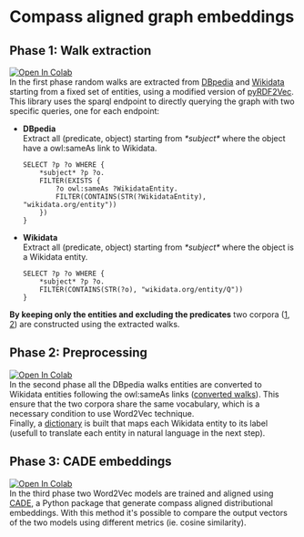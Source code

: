 # Compass aligned graph embeddings

## Phase 1: Walk extraction
[![Open In Colab](https://colab.research.google.com/assets/colab-badge.svg)](https://colab.research.google.com/github/AlbezJelt/pyrdf2vec-for-graph-embeddings/blob/main/notebooks/Walks_extraction.ipynb)  
In the first phase random walks are extracted from [DBpedia]('https://www.dbpedia.org/') and [Wikidata]('https://www.wikidata.org/wiki/Wikidata:Main_Page') starting from a fixed set of entities, using a modified version of [pyRDF2Vec]('https://github.com/AlbezJelt/pyRDF2Vec').  
This library uses the sparql endpoint to directly querying the graph with two specific queries, one for each endpoint:
- **DBpedia**  
    Extract all (predicate, object) starting from *\*subject\** where the object have a owl:sameAs link to Wikidata.
    ```
    SELECT ?p ?o WHERE {
        *subject* ?p ?o.
        FILTER(EXISTS {
            ?o owl:sameAs ?WikidataEntity.
            FILTER(CONTAINS(STR(?WikidataEntity), "wikidata.org/entity"))
        })
    }
    ```
- **Wikidata**  
    Extract all (predicate, object) starting from *\*subject\** where the object is a Wikidata entity.
    ```
    SELECT ?p ?o WHERE {
        *subject* ?p ?o.
        FILTER(CONTAINS(STR(?o), "wikidata.org/entity/Q"))
    }
    ```
**By keeping only the entities and excluding the predicates** two corpora ([1]('https://github.com/AlbezJelt/compass-aligned-graph-embeddings/raw/main/data/dbpedia_walks_final.txt'), [2]('https://github.com/AlbezJelt/compass-aligned-graph-embeddings/raw/main/data/dbpedia_walks_final.txt')) are constructed using the extracted walks.
## Phase 2: Preprocessing
[![Open In Colab](https://colab.research.google.com/assets/colab-badge.svg)](https://colab.research.google.com/github/AlbezJelt/pyrdf2vec-for-graph-embeddings/blob/main/notebooks/Preprocessing.ipynb)  
In the second phase all the DBpedia walks entities are converted to Wikidata entities following the owl:sameAs links ([converted walks]('https://github.com/AlbezJelt/compass-aligned-graph-embeddings/raw/main/data/dbpedia_walks_final.txt')). This ensure that the two corpora share the same vocabulary, which is a necessary condition to use Word2Vec technique.  
Finally, a [dictionary]('https://github.com/AlbezJelt/compass-aligned-graph-embeddings/raw/main/data/wikidata_label_dictionary.json') is built that maps each Wikidata entity to its label (usefull to translate each entity in natural language in the next step).

## Phase 3: CADE embeddings
[![Open In Colab](https://colab.research.google.com/assets/colab-badge.svg)](https://colab.research.google.com/github/AlbezJelt/pyrdf2vec-for-graph-embeddings/blob/main/notebooks/Cade.ipynb)  
In the third phase two Word2Vec models are trained and aligned using [CADE]('https://github.com/vinid/cade'), a Python package that generate compass aligned distributional embeddings. With this method it's possible to compare the output vectors of the two models using different metrics (ie. cosine similarity).